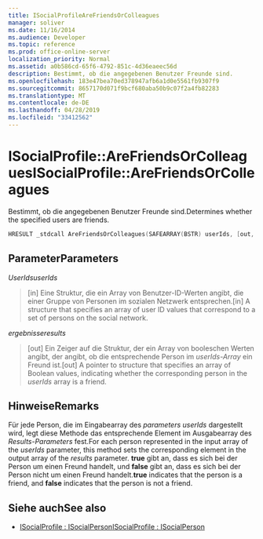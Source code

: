 ```yaml
---
title: ISocialProfileAreFriendsOrColleagues
manager: soliver
ms.date: 11/16/2014
ms.audience: Developer
ms.topic: reference
ms.prod: office-online-server
localization_priority: Normal
ms.assetid: a0b586cd-65f6-4792-851c-4d36eaeec56d
description: Bestimmt, ob die angegebenen Benutzer Freunde sind.
ms.openlocfilehash: 183e47bea70ed378947afb6a1d0e5561fb9307f9
ms.sourcegitcommit: 8657170d071f9bcf680aba50b9c07f2a4fb82283
ms.translationtype: MT
ms.contentlocale: de-DE
ms.lasthandoff: 04/28/2019
ms.locfileid: "33412562"
---
```

# <a name="isocialprofilearefriendsorcolleagues"></a><span data-ttu-id="73d49-103">ISocialProfile::AreFriendsOrColleagues</span><span class="sxs-lookup"><span data-stu-id="73d49-103">ISocialProfile::AreFriendsOrColleagues</span></span>

<span data-ttu-id="73d49-104">Bestimmt, ob die angegebenen Benutzer Freunde sind.</span><span class="sxs-lookup"><span data-stu-id="73d49-104">Determines whether the specified users are friends.</span></span>
  
```cpp
HRESULT _stdcall AreFriendsOrColleagues(SAFEARRAY(BSTR) userIds, [out, retval] SAFEARRAY(VARIANT_BOOL)* results);
```

## <a name="parameters"></a><span data-ttu-id="73d49-105">Parameter</span><span class="sxs-lookup"><span data-stu-id="73d49-105">Parameters</span></span>

<span data-ttu-id="73d49-106">_UserIds_</span><span class="sxs-lookup"><span data-stu-id="73d49-106">_userIds_</span></span>
  
> <span data-ttu-id="73d49-107">[in] Eine Struktur, die ein Array von Benutzer-ID-Werten angibt, die einer Gruppe von Personen im sozialen Netzwerk entsprechen.</span><span class="sxs-lookup"><span data-stu-id="73d49-107">[in] A structure that specifies an array of user ID values that correspond to a set of persons on the social network.</span></span>
    
<span data-ttu-id="73d49-108">_ergebnisse_</span><span class="sxs-lookup"><span data-stu-id="73d49-108">_results_</span></span>
  
> <span data-ttu-id="73d49-109">[out] Ein Zeiger auf die Struktur, der ein Array von booleschen Werten angibt, der angibt, ob die entsprechende Person im  _userIds-Array_ ein Freund ist.</span><span class="sxs-lookup"><span data-stu-id="73d49-109">[out] A pointer to structure that specifies an array of Boolean values, indicating whether the corresponding person in the  _userIds_ array is a friend.</span></span> 
    
## <a name="remarks"></a><span data-ttu-id="73d49-110">Hinweise</span><span class="sxs-lookup"><span data-stu-id="73d49-110">Remarks</span></span>

<span data-ttu-id="73d49-111">Für jede Person, die im Eingabearray des  _parameters userIds_ dargestellt wird, legt diese Methode das entsprechende Element im Ausgabearray des  _Results-Parameters_ fest.</span><span class="sxs-lookup"><span data-stu-id="73d49-111">For each person represented in the input array of the  _userIds_ parameter, this method sets the corresponding element in the output array of the  _results_ parameter.</span></span> <span data-ttu-id="73d49-112">**true** gibt an, dass es sich bei der Person um einen Freund handelt, und **false** gibt an, dass es sich bei der Person nicht um einen Freund handelt.</span><span class="sxs-lookup"><span data-stu-id="73d49-112">**true** indicates that the person is a friend, and **false** indicates that the person is not a friend.</span></span> 
  
## <a name="see-also"></a><span data-ttu-id="73d49-113">Siehe auch</span><span class="sxs-lookup"><span data-stu-id="73d49-113">See also</span></span>

- [<span data-ttu-id="73d49-114">ISocialProfile : ISocialPerson</span><span class="sxs-lookup"><span data-stu-id="73d49-114">ISocialProfile : ISocialPerson</span></span>](isocialprofileisocialperson.md)

